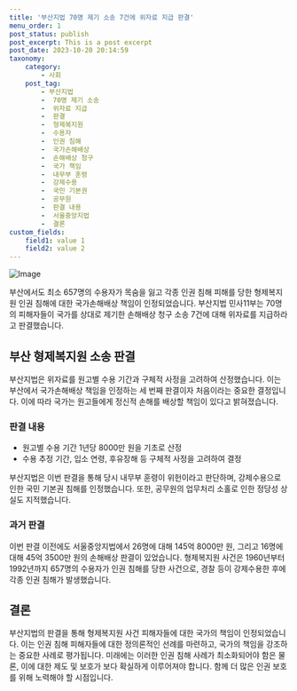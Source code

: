 ```yaml
---
title: '부산지법 70명 제기 소송 7건에 위자료 지급 판결'
menu_order: 1
post_status: publish
post_excerpt: This is a post excerpt
post_date: 2023-10-20 20:14:59
taxonomy:
    category:
        - 사회
    post_tag:
        - 부산지법
        -  70명 제기 소송
        -  위자료 지급
        -  판결
        -  형제복지원
        -  수용자
        -  인권 침해
        -  국가손해배상
        -  손해배상 청구
        -  국가 책임
        -  내무부 훈령
        -  강제수용
        -  국민 기본권
        -  공무원
        -  판결 내용
        -  서울중앙지법
        -  결론
custom_fields:
    field1: value 1
    field2: value 2
---
```


![Image](https://imgnews.pstatic.net/image/082/2024/02/07/0001254738_001_20240207112301153.jpg?type=w647)


부산에서도 최소 657명의 수용자가 목숨을 잃고 각종 인권 침해 피해를 당한 형제복지원 인권 침해에 대한 국가손해배상 책임이 인정되었습니다. 부산지법 민사11부는 70명의 피해자들이 국가를 상대로 제기한 손해배상 청구 소송 7건에 대해 위자료를 지급하라고 판결했습니다. 

## 부산 형제복지원 소송 판결
부산지법은 위자료를 원고별 수용 기간과 구체적 사정을 고려하여 산정했습니다. 이는 부산에서 국가손해배상 책임을 인정하는 세 번째 판결이자 처음이라는 중요한 결정입니다. 이에 따라 국가는 원고들에게 정신적 손해를 배상할 책임이 있다고 밝혀졌습니다.

### 판결 내용
- 원고별 수용 기간 1년당 8000만 원을 기초로 산정
- 수용 추정 기간, 입소 연령, 후유장해 등 구체적 사정을 고려하여 결정

부산지법은 이번 판결을 통해 당시 내무부 훈령이 위헌이라고 판단하며, 강제수용으로 인한 국민 기본권 침해를 인정했습니다. 또한, 공무원의 업무처리 소홀로 인한 정당성 상실도 지적했습니다.

### 과거 판결
이번 판결 이전에도 서울중앙지법에서 26명에 대해 145억 8000만 원, 그리고 16명에 대해 45억 3500만 원의 손해배상 판결이 있었습니다. 형제복지원 사건은 1960년부터 1992년까지 657명의 수용자가 인권 침해를 당한 사건으로, 경찰 등이 강제수용한 후에 각종 인권 침해가 발생했습니다.

## 결론
부산지법의 판결을 통해 형제복지원 사건 피해자들에 대한 국가의 책임이 인정되었습니다. 이는 인권 침해 피해자들에 대한 정의론적인 선례를 마련하고, 국가의 책임을 강조하는 중요한 사례로 평가됩니다. 미래에는 이러한 인권 침해 사례가 최소화되어야 함은 물론, 이에 대한 제도 및 보호가 보다 확실하게 이루어져야 합니다. 함께 더 많은 인권 보호를 위해 노력해야 할 시점입니다.
